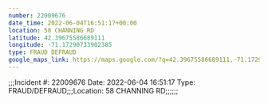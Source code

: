 ```yaml
---
number: 22009676
date_time: 2022-06-04T16:51:17+00:00
location: 58 CHANNING RD
latitude: 42.39675586689111
longitude: -71.17290733902385
type: FRAUD DEFRAUD
google_maps_link: https://maps.google.com/?q=42.39675586689111,-71.17290733902385
---
```


;;;Incident #: 22009676   Date: 2022-06-04 16:51:17   Type: FRAUD/DEFRAUD;;;Location: 58 CHANNING RD;;;;;;
